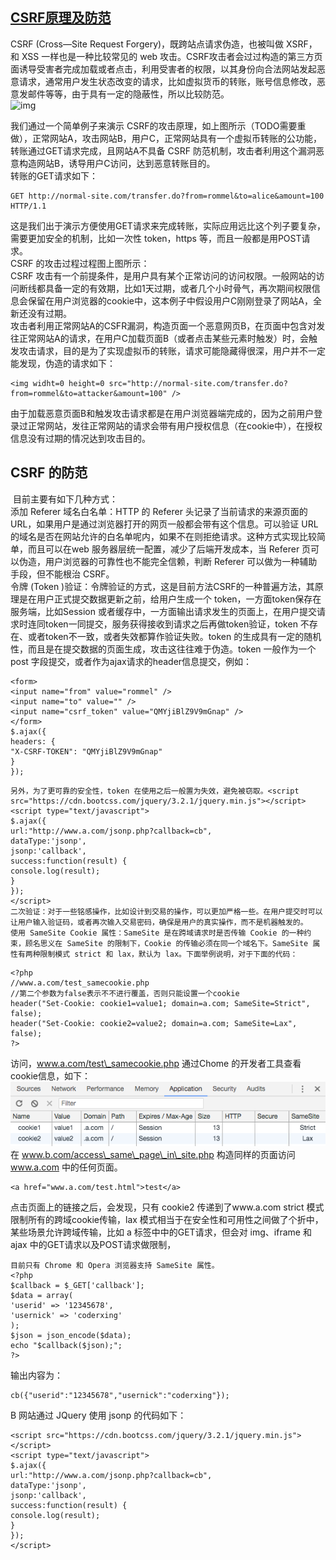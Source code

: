 ## [CSRF原理及防范](https://coderxing.gitbooks.io/architecture-evolution/di-san-pian-ff1a-bu-luo/641-web-an-quan-fang-fan/6412-csrf.html)

CSRF \(Cross—Site Request Forgery\)，既跨站点请求伪造，也被叫做 XSRF，和 XSS 一样也是一种比较常见的 web 攻击。CSRF攻击者会过过构造的第三方页面诱导受害者完成加载或者点击，利用受害者的权限，以其身份向合法网站发起恶意请求，通常用户发生状态改变的请求，比如虚拟货币的转账，账号信息修改，恶意发邮件等等，由于具有一定的隐蔽性，所以比较防范。  
![img](/staic/image/0D485010-0672-43D8-AC1E-9468D64AA14F.png)

我们通过一个简单例子来演示 CSRF的攻击原理，如上图所示（TODO需要重做），正常网站A，攻击网站B，用户C，正常网站具有一个虚拟币转账的公功能，转账通过GET请求完成，且网站A不具备 CSRF 防范机制，攻击者利用这个漏洞恶意构造网站B，诱导用户C访问，达到恶意转账目的。  
转账的GET请求如下：

```
GET http://normal-site.com/transfer.do?from=rommel&to=alice&amount=100 HTTP/1.1
```

这是我们出于演示方便使用GET请求来完成转账，实际应用远比这个列子要复杂，需要更加安全的机制，比如一次性 token，https 等，而且一般都是用POST请求。  
CSRF 的攻击过程过程图上图所示：  
CSRF 攻击有一个前提条件，是用户具有某个正常访问的访问权限。一般网站的访问断线都具备一定的有效期，比如1天过期，或者几个小时骨气，再次期间权限信息会保留在用户浏览器的cookie中，这本例子中假设用户C刚刚登录了网站A，全新还没有过期。  
攻击者利用正常网站A的CSFR漏洞，构造页面一个恶意网页B，在页面中包含对发往正常网站A的请求，在用户C加载页面B（或者点击某些元素时触发）时，会触发攻击请求，目的是为了实现虚拟币的转账，请求可能隐藏得很深，用户并不一定能发现，伪造的请求如下：

```
<img widht=0 height=0 src="http://normal-site.com/transfer.do?from=rommel&to=attacker&amount=100" />
```

由于加载恶意页面B和触发攻击请求都是在用户浏览器端完成的，因为之前用户登录过正常网站，发往正常网站的请求会带有用户授权信息（在cookie中），在授权信息没有过期的情况达到攻击目的。

## CSRF 的防范

​ 目前主要有如下几种方式：  
​添加 Referer 域名白名单：HTTP 的 Referer 头记录了当前请求的来源页面的URL，如果用户是通过浏览器打开的网页一般都会带有这个信息。可以验证 URL 的域名是否在网站允许的白名单呢内，如果不在则拒绝请求。这种方式实现比较简单，而且可以在web 服务器层统一配置，减少了后端开发成本，当 Referer 页可以伪造，用户浏览器的可靠性也不能完全信赖，判断 Referer 可以做为一种辅助手段，但不能根治 CSRF。  
令牌 \(Token \)验证：令牌验证的方式，这是目前方法CSRF的一种普遍方法，其原理是在用户正式提交数据更新之前，给用户生成一个 token，一方面token保存在服务端，比如Session 或者缓存中，一方面输出请求发生的页面上，在用户提交请求时连同token一同提交，服务获得接收到请求之后再做token验证，token 不存在、或者token不一致，或者失效都算作验证失败。token 的生成具有一定的随机性，而且是在提交数据的页面生成，攻击这往往难于伪造。token 一般作为一个post 字段提交，或者作为ajax请求的header信息提交，例如：

```
<form>
<input name="from" value="rommel" />
<input name="to" value="" />
<input name="csrf_token" value="QMYjiBlZ9V9mGnap" />
</form>
$.ajax({
headers: {
"X-CSRF-TOKEN": "QMYjiBlZ9V9mGnap"
}
});
```

```
另外，为了更可靠的安全性，token 在使用之后一般置为失效，避免被窃取。<script src="https://cdn.bootcss.com/jquery/3.2.1/jquery.min.js"></script>
<script type="text/javascript">
$.ajax({
url:"http://www.a.com/jsonp.php?callback=cb",
dataType:'jsonp',
jsonp:'callback',
success:function(result) {
console.log(result);
}
});
</script>
二次验证：对于一些铭感操作，比如设计到交易的操作，可以更加严格一些。在用户提交时可以让用户输入验证码，或者再次输入交易密码，确保是用户的真实操作，而不是机器触发的。
使用 SameSite Cookie 属性：SameSite 是在跨域请求时是否传输 Cookie 的一种约束，顾名思义在 SameSite 的限制下，Cookie 的传输必须在同一个域名下。SameSite 属性有两种限制模式 strict 和 lax，默认为 lax。下面举例说明，对于下面的代码：
```

```
<?php
//www.a.com/test_samecookie.php
//第二个参数为false表示不不进行覆盖，否则只能设置一个cookie
header("Set-Cookie: cookie1=value1; domain=a.com; SameSite=Strict", false);
header("Set-Cookie: cookie2=value2; domain=a.com; SameSite=Lax", false);
?>
```

访问，www.a.com/test\_samecookie.php 通过Chome 的开发者工具查看cookie信息，如下：  
![img](/static/image/3E9E901F-40EE-401E-B3ED-C36BFAC4CFE5.png)  
在 www.b.com/access\_same\_page\_in\_site.php 构造同样的页面访问 www.a.com 中的任何页面。

```
<a href="www.a.com/test.html">test</a>
```

点击页面上的链接之后，会发现，只有 cookie2 传递到了www.a.com strict 模式限制所有的跨域cookie传输，lax 模式相当于在安全性和可用性之间做了个折中，某些场景允许跨域传输，比如 a 标签中中的GET请求，但会对 img、iframe 和 ajax 中的GET请求以及POST请求做限制，

```
目前只有 Chrome 和 Opera 浏览器支持 SameSite 属性。
<?php
$callback = $_GET['callback'];
$data = array(
'userid' => '12345678',
'usernick' => 'coderxing'
);
$json = json_encode($data);
echo "$callback($json);";
?>
```

输出内容为：

```
cb({"userid":"12345678","usernick":"coderxing"});
```

B 网站通过 JQuery 使用 jsonp 的代码如下：

```
<script src="https://cdn.bootcss.com/jquery/3.2.1/jquery.min.js"></script>
<script type="text/javascript">
$.ajax({
url:"http://www.a.com/jsonp.php?callback=cb",
dataType:'jsonp',
jsonp:'callback',
success:function(result) {
console.log(result);
}
});
</script>
```



